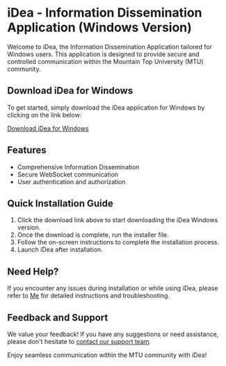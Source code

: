 # iDea - Information Dissemination Application (Windows Version)

Welcome to iDea, the Information Dissemination Application tailored for Windows users. This application is designed to provide secure and controlled communication within the Mountain Top University (MTU) community.

## Download iDea for Windows

To get started, simply download the iDea application for Windows by clicking on the link below:

[Download iDea for Windows](https://drive.google.com/file/d/1zOUgUIMj5kYUSL_0NsQKV7EEjE-Fno2H/view?usp=drive_link)

## Features

- Comprehensive Information Dissemination
- Secure WebSocket communication
- User authentication and authorization

## Quick Installation Guide

1. Click the download link above to start downloading the iDea Windows version.
2. Once the download is complete, run the installer file.
3. Follow the on-screen instructions to complete the installation process.
4. Launch iDea after installation.

## Need Help?

If you encounter any issues during installation or while using iDea, please refer to  [Me](https://www.instagram.com/atari.can/) for detailed instructions and troubleshooting.

## Feedback and Support

We value your feedback! If you have any suggestions or need assistance, please don't hesitate to [contact our support team](tariyekorogha@gmail.com).

Enjoy seamless communication within the MTU community with iDea!
